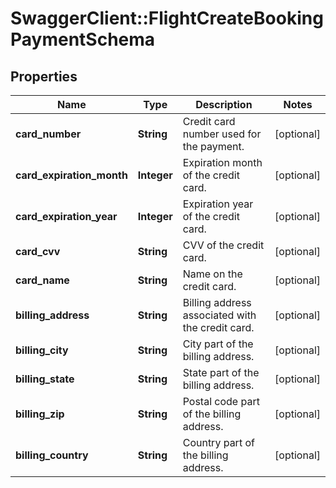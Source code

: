 # SwaggerClient::FlightCreateBookingPaymentSchema

## Properties
Name | Type | Description | Notes
------------ | ------------- | ------------- | -------------
**card_number** | **String** | Credit card number used for the payment. | [optional] 
**card_expiration_month** | **Integer** | Expiration month of the credit card. | [optional] 
**card_expiration_year** | **Integer** | Expiration year of the credit card. | [optional] 
**card_cvv** | **String** | CVV of the credit card. | [optional] 
**card_name** | **String** | Name on the credit card. | [optional] 
**billing_address** | **String** | Billing address associated with the credit card. | [optional] 
**billing_city** | **String** | City part of the billing address. | [optional] 
**billing_state** | **String** | State part of the billing address. | [optional] 
**billing_zip** | **String** | Postal code part of the billing address. | [optional] 
**billing_country** | **String** | Country part of the billing address. | [optional] 


